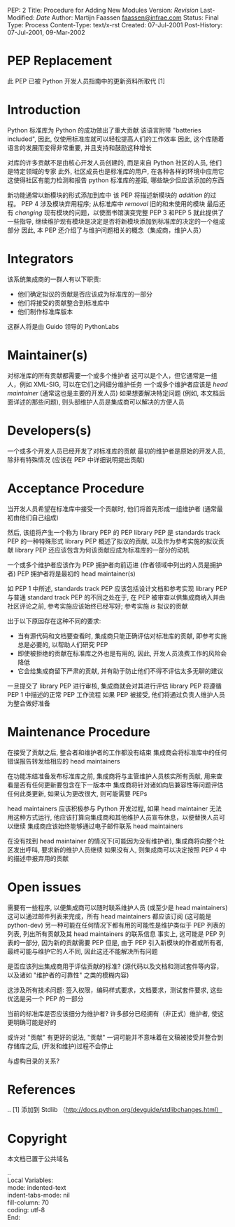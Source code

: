 
PEP: 2
Title: Procedure for Adding New Modules
Version: $Revision$
Last-Modified: $Date$
Author: Martijn Faassen <faassen@infrae.com>
Status: Final
Type: Process
Content-Type: text/x-rst
Created: 07-Jul-2001
Post-History: 07-Jul-2001, 09-Mar-2002

PEP Replacement
===============

此 PEP 已被 Python 开发人员指南中的更新资料所取代 [1]

Introduction
============

Python 标准库为 Python 的成功做出了重大贡献
该语言附带 "batteries included", 因此, 仅使用标准库就可以轻松提高人们的工作效率
因此, 这个库随着语言的发展而变得非常重要, 并且支持和鼓励这种增长

对库的许多贡献不是由核心开发人员创建的, 而是来自 Python 社区的人员, 他们是特定领域的专家
此外, 社区成员也是标准库的用户, 在各种各样的环境中应用它
这使得社区有能力检测和报告 python 标准库的差距, 哪些缺少但应该添加的东西

新功能通常以新模块的形式添加到库中
该 PEP 将描述新模块的 *addition* 的过程。 PEP 4 涉及模块弃用程序;
从标准库中 *removal* 旧的和未使用的模块
最后还有 *changing* 现有模块的问题，以使图书馆演变完整
PEP 3 和PEP 5 就此提供了一些指导, 继续维护现有模块是决定是否将新模块添加到标准库的决定的一个组成部分
因此, 本 PEP 还介绍了与维护问题相关的概念（集成商，维护人员）

Integrators
===========

该系统集成商的一群人有以下职责:

* 他们确定拟议的贡献是否应该成为标准库的一部分
* 他们将接受的贡献整合到标准库中
* 他们制作标准库版本

这群人将是由 Guido 领导的 PythonLabs

Maintainer(s)
=============

对标准库的所有贡献都需要一个或多个维护者
这可以是个人，但它通常是一组人，例如 XML-SIG, 可以在它们之间细分维护任务
一个或多个维护者应该是 *head maintainer* (通常这也是主要的开发人员)
如果想要解决特定问题 (例如, 本文档后面详述的那些问题), 则头部维护人员是集成商可以解决的方便人员

Developers(s)
=============

一个或多个开发人员已经开发了对标准库的贡献
最初的维护者是原始的开发人员, 除非有特殊情况 (应该在 PEP 中详细说明提出贡献)

Acceptance Procedure
====================

当开发人员希望在标准库中接受一个贡献时, 他们将首先形成一组维护者 (通常最初由他们自己组成)

然后, 该组将产生一个称为 library PEP 的 PEP
library PEP 是 standards track PEP 的一种特殊形式
library PEP 概述了拟议的贡献, 以及作为参考实施的拟议贡献
library PEP 还应该包含为何该贡献应成为标准库的一部分的动机

一个或多个维护者应该作为 PEP 拥护者向前迈进 (作者领域中列出的人员是拥护者)
PEP 拥护者将是最初的 head maintainer(s)

如 PEP 1 中所述, standards track PEP 应该包括设计文档和参考实现
library PEP 与普通 standard track PEP 的不同之处在于,
在 PEP 被审查以供集成商纳入并由社区评论之前, 参考实施应该始终已经写好;
参考实施 *is* 拟议的贡献

出于以下原因存在这种不同的要求:

* 当有源代码和文档要查看时, 集成商只能正确评估对标准库的贡献, 即参考实施总是必要的, 以帮助人们研究 PEP
* 即使被拒绝的贡献在标准库之外也是有用的, 因此, 开发人员浪费工作的风险会降低
* 它会给集成商留下严肃的贡献, 并有助于防止他们不得不评估太多无聊的建议

一旦提交了 library PEP 进行审核, 集成商就会对其进行评估
library PEP 将遵循 PEP 1 中描述的正常 PEP 工作流程
如果 PEP 被接受, 他们将通过负责人维护人员为整合做好准备

Maintenance Procedure
=====================

在接受了贡献之后, 整合者和维护者的工作都没有结束
集成商会将标准库中的任何错误报告转发给相应的 head maintainers

在功能冻结准备发布标准库之前, 集成商将与主管维护人员核实所有贡献, 用来查看是否有任何更新要包含在下一版本中
集成商将针对诸如向后兼容性等问题评估任何此类更新, 如果认为更改很大, 则可能需要 PEPs

head maintainers 应该积极参与 Python 开发过程, 如果 head maintainer 无法用这种方式运行,
他应该打算向集成商和其他维护人员宣布休息，以便替换人员可以继续
集成商应该始终能够通过电子邮件联系 head maintainers

在没有找到 head maintainer 的情况下(可能因为没有维护者), 集成商将向整个社区发出呼叫, 要求新的维护人员继续
如果没有人, 则集成商可以决定按照 PEP 4 中的描述申报弃用的贡献

Open issues
===========

需要有一些程序, 以便集成商可以随时联系维护人员 (或至少是 head maintainers)
这可以通过邮件列表来完成，所有 head maintainers 都应该订阅 (这可能是python-dev)
另一种可能在任何情况下都有用的可能性是维护类似于 PEP 列表的列表, 列出所有贡献及其 head maintainers 的联系信息
事实上, 这可能是 PEP 列表的一部分, 因为新的贡献需要 PEP
但是, 由于 PEP 引入新模块的作者或所有者, 最终可能与维护它的人不同, 因此这还不能解决所有问题

是否应该列出集成商用于评估贡献的标准?
(源代码以及文档和测试套件等内容，以及诸如 "维护者的可靠性" 之类的模糊内容)

这涉及所有技术问题: 签入权限，编码样式要求，文档要求，测试套件要求, 这些优选是另一个 PEP 的一部分

当前的标准库是否应该细分为维护者?
许多部分已经拥有（非正式）维护者, 使这更明确可能是好的

或许对 "贡献" 有更好的说法, "贡献" 一词可能并不意味着在文稿被接受并整合到存储库之后, (开发和维护)过程不会停止

与虚构目录的关系?

References
==========

.. [1] 添加到 Stdlib （http://docs.python.org/devguide/stdlibchanges.html）

Copyright
=========

本文档已置于公共域名

..  
   Local Variables:  
   mode: indented-text  
   indent-tabs-mode: nil  
   fill-column: 70  
   coding: utf-8  
   End:  

